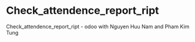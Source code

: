 # Check_attendence_report_ript
Check_attendence_report_ript - odoo with Nguyen Huu Nam and Pham Kim Tung
